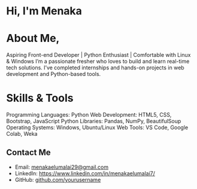 # Hi, I'm Menaka
# About Me,
Aspiring Front-end Developer | Python Enthusiast | Comfortable with Linux & Windows
I’m a passionate fresher who loves to build and learn real-time tech solutions. I’ve completed internships and hands-on projects in web development and Python-based tools.
# Skills & Tools
Programming Languages: Python
Web Development: HTML5, CSS, Bootstrap, JavaScript
Python Libraries: Pandas, NumPy, BeautifulSoup
Operating Systems: Windows, Ubuntu/Linux
Web Tools: VS Code, Google Colab, Weka
## Contact Me
-  Email: menakaelumalai29@gmail.com
-  LinkedIn: https://www.linkedin.com/in/menakaelumalai7/
-  GitHub: [github.com/yourusername](https://github.com/yourusername)


